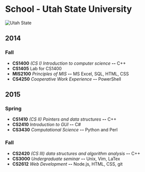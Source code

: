 # School - Utah State University

![Utah State](https://www.usu.edu/prm/identity/img/vertical_logo_on_white.jpg)

## 2014

### Fall

* **CS1400**  *(CS I) Introduction to computer science* __--__ C++   
* **CS1405**  Lab for CS1400  
* **MIS2100** *Principles of MIS* __--__ MS Excel, SQL, HTML, CSS  
* **CS4250**  *Cooperative Work Experience* __--__ PowerShell

## 2015

### Spring

* **CS1410**  *(CS II) Pointers and data structures* __--__ C++  
* **CS2410**  *Introduction to GUI* __--__ C#
* **CS3430** *Computational Science* __--__ Python and Perl

### Fall

* **CS2420**  *(CS III) data structures and algorithm analysis* __--__ C++ 
* **CS3000**  *Undergraduate seminar* __--__ Unix, Vim, LaTex
* **CS2612**  *Web Development* __--__ Node.js, HTML, CSS, git


